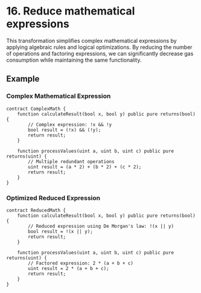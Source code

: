 # 16. Reduce mathematical expressions

This transformation simplifies complex mathematical expressions by applying algebraic rules and logical optimizations. By reducing the number of operations and factoring expressions, we can significantly decrease gas consumption while maintaining the same functionality.

## Example

### Complex Mathematical Expression
```solidity
contract ComplexMath {
    function calculateResult(bool x, bool y) public pure returns(bool) {
        // Complex expression: !x && !y
        bool result = (!x) && (!y);
        return result;
    }
    
    function processValues(uint a, uint b, uint c) public pure returns(uint) {
        // Multiple redundant operations
        uint result = (a * 2) + (b * 2) + (c * 2);
        return result;
    }
}
```
### Optimized Reduced Expression

```solidity
contract ReducedMath {
    function calculateResult(bool x, bool y) public pure returns(bool) {
        // Reduced expression using De Morgan's law: !(x || y)
        bool result = !(x || y);
        return result;
    }
    
    function processValues(uint a, uint b, uint c) public pure returns(uint) {
        // Factored expression: 2 * (a + b + c)
        uint result = 2 * (a + b + c);
        return result;
    }
}
```